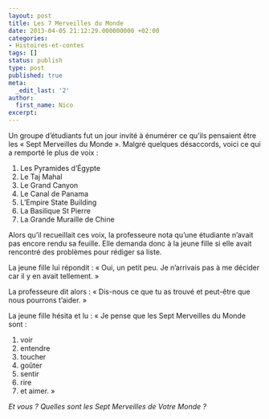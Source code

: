 ```yaml
---
layout: post
title: Les 7 Merveilles du Monde
date: 2013-04-05 21:12:29.000000000 +02:00
categories:
- Histoires-et-contes
tags: []
status: publish
type: post
published: true
meta:
  _edit_last: '2'
author:
  first_name: Nico
excerpt:
---
```

<p>Un groupe d’étudiants fut un jour invité à énumérer ce qu’ils pensaient être les « Sept Merveilles du Monde ». Malgré quelques désaccords, voici ce qui a remporté le plus de voix :</p>
<ol>
<li>Les Pyramides d’Égypte</li>
<li>Le Taj Mahal</li>
<li>Le Grand Canyon</li>
<li>Le Canal de Panama</li>
<li>L’Empire State Building</li>
<li>La Basilique St Pierre</li>
<li>La Grande Muraille de Chine</li>
</ol>
<p>Alors qu’il recueillait ces voix, la professeure nota qu’une étudiante n’avait pas encore rendu sa feuille. Elle demanda donc à la jeune fille si elle avait rencontré des problèmes pour rédiger sa liste.</p>
<p>La jeune fille lui répondit : « Oui, un petit peu. Je n’arrivais pas à me décider car il y en avait tellement. »</p>
<p>La professeure dit alors : « Dis-nous ce que tu as trouvé et peut-être que nous pourrons t’aider. »</p>
<p>La jeune fille hésita et lu : « Je pense que les Sept Merveilles du Monde sont :</p>
<ol>
<li>voir</li>
<li>entendre</li>
<li>toucher</li>
<li>goûter</li>
<li>sentir</li>
<li>rire</li>
<li>et aimer. »</li>
</ol>
<p><em>Et vous ? Quelles sont les Sept Merveilles de Votre Monde ?</em></p>
